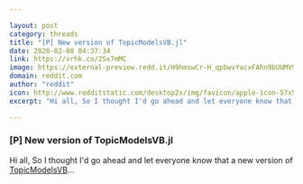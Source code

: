 ```yaml
---

layout: post
category: threads
title: "[P] New version of TopicModelsVB.jl"
date: 2020-02-08 04:37:34
link: https://vrhk.co/2Sx7mMC
image: https://external-preview.redd.it/H9hmswCr-H_qpbwvYacxFAhn9bUUMV9lZ6MRtyyS2cE.jpg?width=400&height=209.42408377&auto=webp&s=54ca69cbb5874587b6c73a5a9ded885276c5d9b3
domain: reddit.com
author: "reddit"
icon: http://www.redditstatic.com/desktop2x/img/favicon/apple-icon-57x57.png
excerpt: "Hi all, So I thought I'd go ahead and let everyone know that a new version of [TopicModelsVB](<https://github.com/ericproffitt/TopicModelsVB.jl>)..."

---
```


### [P] New version of TopicModelsVB.jl

Hi all, So I thought I'd go ahead and let everyone know that a new version of [TopicModelsVB](<https://github.com/ericproffitt/TopicModelsVB.jl>)...
